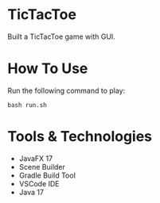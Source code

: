 # TicTacToe
Built a TicTacToe game with GUI.

# How To Use
Run the following command to play:

```
bash run.sh
```

# Tools & Technologies
- JavaFX 17
- Scene Builder
- Gradle Build Tool
- VSCode IDE
- Java 17

